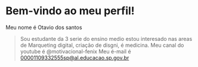 # Bem-vindo ao meu perfil!
Meu nome é Otavio dos santos
> Sou estudante da 3 serie do ensino medio
> estou interesado nas areas de Marqueting digital, criação de disgni, é medicina.
> Meu canal do youtube é @motivacional-fenix
> Meu é-mail é 00001109332555sp@al.educacao.sp.gov.br
